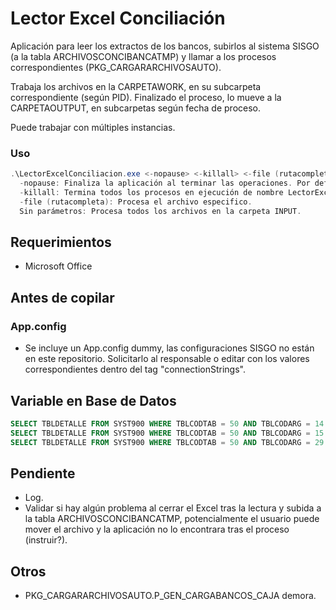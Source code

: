 # Lector Excel Conciliación
Aplicación para leer los extractos de los bancos, subirlos al sistema SISGO (a la tabla ARCHIVOSCONCIBANCATMP) y llamar a los procesos correspondientes (PKG_CARGARARCHIVOSAUTO).

Trabaja los archivos en la CARPETAWORK, en su subcarpeta correspondiente (según PID). Finalizado el proceso, lo mueve a la CARPETAOUTPUT, en subcarpetas según fecha de proceso.

Puede trabajar con múltiples instancias.


### Uso

```powershell
.\LectorExcelConciliacion.exe <-nopause> <-killall> <-file (rutacompleta)>
  -nopause: Finaliza la aplicación al terminar las operaciones. Por defecto, pausa la aplicación.
  -killall: Termina todos los procesos en ejecución de nombre LectorExcelConciliacion.exe.
  -file (rutacompleta): Procesa el archivo especifico.
  Sin parámetros: Procesa todos los archivos en la carpeta INPUT.
```

## Requerimientos
 - Microsoft Office

## Antes de copilar

### App.config
 - Se incluye un App.config dummy, las configuraciones SISGO no están en este repositorio.
Solicitarlo al responsable o editar con los valores correspondientes dentro del tag "connectionStrings".

<add name="Conexion" connectionString="Data Source=(DESCRIPTION=(ADDRESS_LIST=(ADDRESS=(PROTOCOL=TCP)(HOST=XXX.XXX.XXX.XXX)(PORT=XXXXX)))(CONNECT_DATA=(SERVICE_NAME= )));User Id= ;Password= ;"/>

## Variable en Base de Datos
```SQL
SELECT TBLDETALLE FROM SYST900 WHERE TBLCODTAB = 50 AND TBLCODARG = 14 --CARPETAINPUT
SELECT TBLDETALLE FROM SYST900 WHERE TBLCODTAB = 50 AND TBLCODARG = 15 --CARPETAOUTPUT
SELECT TBLDETALLE FROM SYST900 WHERE TBLCODTAB = 50 AND TBLCODARG = 29 --CARPETAWORK
```

## Pendiente
 - Log.
 - Validar si hay algún problema al cerrar el Excel tras la lectura y subida a la tabla ARCHIVOSCONCIBANCATMP, potencialmente el usuario puede mover el archivo y la aplicación no lo encontrara tras el proceso (instruir?).

## Otros
 - PKG_CARGARARCHIVOSAUTO.P_GEN_CARGABANCOS_CAJA demora.
